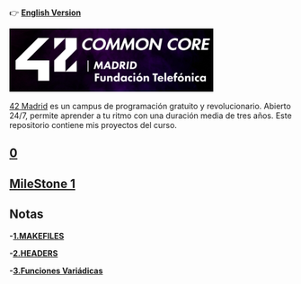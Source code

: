 :point_right: **[English Version](README_en.md)**

![](documentation/logo2.jpg)

[42 Madrid](https://www.42madrid.com/) es un campus de programación gratuito y revolucionario. Abierto 24/7, permite aprender a tu ritmo con una duración media de tres años. Este repositorio contiene mis proyectos del curso.

## [0](0)
## [MileStone 1](milestone_1)

## Notas

**-[1.MAKEFILES](documentation/makefile.md)**

**-[2.HEADERS](documentation/header.md)**

**-[3.Funciones Variádicas](documentation/funciones_variadicas.md)**
